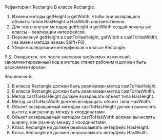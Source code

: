 Рефакторинг Rectangle
В классе Rectangle:
1. Измени методы getHeight и getWidth, чтобы они возвращали объекты типов HasHeight и HasWidth соответственно.
2. Для этого внутри методов getHeight и getWidth создай локальные классы - реализации интерфейсов.
3. Переименуй getHeight в castToHasHeight, getWidth в castToHasWidth (на имени метода нажми Shift+F6).
4. Убери наследование интерфейсов в классе Rectangle.

P.S. Ожидается, что после внесения требуемых изменений, закомментированный код в методе станет рабочим и должен быть раскомментирован.


Requirements:
1. В класса Rectangle должен быть реализован метод castToHasHeight.
2. В класса Rectangle должен быть реализован метод castToHasWidth.
3. Метод castToHasHeight должен возвращать объект типа HasHeight.
4. Метод castToHasWidth должен возвращать объект типа HasWidth.
5. Объект возвращаемый методом castToHasHeight должен вычислять высоту, как разницу между y координатами.
6. Объект возвращаемый методом castToHasWidth должен вычислять ширину, как разницу между x координатами.
7. Класс Rectangle не должен реализовывать интерфейс HasHeight.
8. Класс Rectangle не должен реализовывать интерфейс HasWidth.
